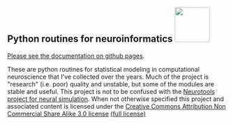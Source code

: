 
## Python routines for neuroinformatics <img src="https://user-images.githubusercontent.com/687425/200168839-cd5d2fe4-4dc4-434f-a49c-e4b329e2cb7b.svg" width="80" />

[Please see the documentation on github pages](http://michaelerule.github.io/neurotools/_build/html/index.html).

These are python routines for statistical modeling in computational neuroscience that I've collected over the years. Much of the project is "research" (i.e. poor) quality and unstable, but some of the modules are stable and useful.  This project is not to be confused with the [Neurotools project for neural simulation](http://neuralensemble.org/NeuroTools/). When not otherwise specified this project and associated content is licensed under the [Creative Commons Attribution Non Commercial Share Alike 3.0 license](https://creativecommons.org/licenses/by-nc-sa/3.0/) [(full license)](https://creativecommons.org/licenses/by-nc-sa/3.0/legalcode)

